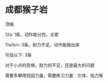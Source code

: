 # 成都猴子岩

顶绳

12a: 1条，动作能分完，太累

11a/b/c: 3条，耐力不足，动作能做出来

10及以下: 3条

对于小点的恐惧，耐力的不足，还是最大的问题

需要多攀爬找回力量，需要练习力量：引体、指力等